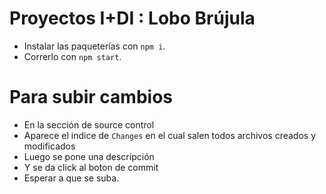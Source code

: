 # Proyectos I+DI : Lobo Brújula

- Instalar las paqueterías con `npm i`.
- Correrlo con `npm start`.

# Para subir cambios
- En la sección de source control
- Aparece el indice de `Changes` en el cual salen todos archivos creados y modificados
- Luego se pone una descripción
- Y se da click al boton de commit
- Esperar a que se suba.